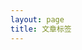 ```yaml
---
layout: page
title: 文章标签
---
```


<script setup>
import { useData } from 'vitepress'
const { theme } = useData()
</script>

<BlogTags /> 